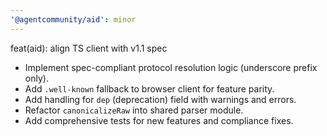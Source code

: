 ```yaml
---
'@agentcommunity/aid': minor
---
```


feat(aid): align TS client with v1.1 spec

- Implement spec-compliant protocol resolution logic (underscore prefix only).
- Add `.well-known` fallback to browser client for feature parity.
- Add handling for `dep` (deprecation) field with warnings and errors.
- Refactor `canonicalizeRaw` into shared parser module.
- Add comprehensive tests for new features and compliance fixes.
